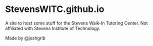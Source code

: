 # StevensWITC.github.io
A site to host some stuff for the Stevens Walk-In Tutoring Center. Not affiliated with Stevens Institute of Technology.

Made by @joshgrib

